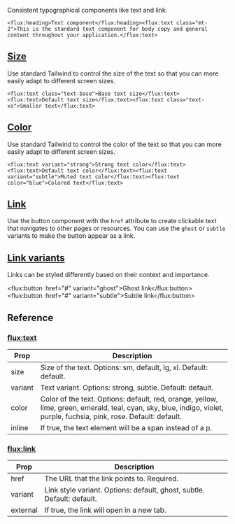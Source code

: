 Consistent typographical components like text and link.

```
<flux:heading>Text component</flux:heading><flux:text class="mt-2">This is the standard text component for body copy and general content throughout your application.</flux:text>
```

## [Size](https://fluxui.dev/components/text#size)

Use standard Tailwind to control the size of the text so that you can more easily adapt to different screen sizes.


```
<flux:text class="text-base">Base text size</flux:text><flux:text>Default text size</flux:text><flux:text class="text-xs">Smaller text</flux:text>
```

## [Color](https://fluxui.dev/components/text#color)

Use standard Tailwind to control the color of the text so that you can more easily adapt to different screen sizes.

```
<flux:text variant="strong">Strong text color</flux:text><flux:text>Default text color</flux:text><flux:text variant="subtle">Muted text color</flux:text><flux:text color="blue">Colored text</flux:text>
```

## [Link](https://fluxui.dev/components/text#link)

Use the button component with the `href` attribute to create clickable text that navigates to other pages or resources. You can use the `ghost` or `subtle` variants to make the button appear as a link.

## [Link variants](https://fluxui.dev/components/text#link-variants)

Links can be styled differently based on their context and importance.

<flux:button :href="#" variant="ghost">Ghost link</flux:button>
<flux:button :href="#" variant="subtle">Subtle link</flux:button>


## Reference

### [flux:text](https://fluxui.dev/components/text#fluxtext)

|Prop|Description|
|---|---|
|size|Size of the text. Options: sm, default, lg, xl. Default: default.|
|variant|Text variant. Options: strong, subtle. Default: default.|
|color|Color of the text. Options: default, red, orange, yellow, lime, green, emerald, teal, cyan, sky, blue, indigo, violet, purple, fuchsia, pink, rose. Default: default.|
|inline|If true, the text element will be a span instead of a p.|

### [flux:link](https://fluxui.dev/components/text#fluxlink)

|Prop|Description|
|---|---|
|href|The URL that the link points to. Required.|
|variant|Link style variant. Options: default, ghost, subtle. Default: default.|
|external|If true, the link will open in a new tab.|